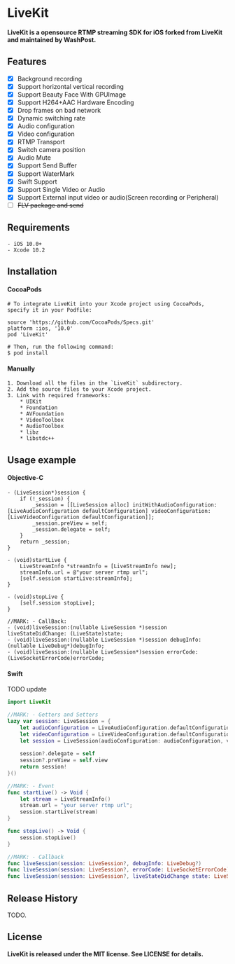 LiveKit
==============

**LiveKit is a opensource RTMP streaming SDK for iOS forked from LiveKit and maintained by WashPost.**  

## Features

- [x] 	Background recording
- [x] 	Support horizontal vertical recording
- [x] 	Support Beauty Face With GPUImage
- [x] 	Support H264+AAC Hardware Encoding
- [x] 	Drop frames on bad network 
- [x] 	Dynamic switching rate
- [x] 	Audio configuration
- [x] 	Video configuration
- [x] 	RTMP Transport
- [x] 	Switch camera position
- [x] 	Audio Mute
- [x] 	Support Send Buffer
- [x] 	Support WaterMark
- [x] 	Swift Support
- [x] 	Support Single Video or Audio 
- [x] 	Support External input video or audio(Screen recording or Peripheral)
- [ ] 	~~FLV package and send~~

## Requirements
    - iOS 10.0+
    - Xcode 10.2
  
## Installation

#### CocoaPods
	# To integrate LiveKit into your Xcode project using CocoaPods, specify it in your Podfile:

	source 'https://github.com/CocoaPods/Specs.git'
	platform :ios, '10.0'
	pod 'LiveKit'
	
	# Then, run the following command:
	$ pod install


#### Manually

    1. Download all the files in the `LiveKit` subdirectory.
    2. Add the source files to your Xcode project.
    3. Link with required frameworks:
        * UIKit
        * Foundation
        * AVFoundation
        * VideoToolbox
        * AudioToolbox
        * libz
        * libstdc++
	
## Usage example 

#### Objective-C
```objc
- (LiveSession*)session {
	if (!_session) {
	    _session = [[LiveSession alloc] initWithAudioConfiguration:[LiveAudioConfiguration defaultConfiguration] videoConfiguration:[LiveVideoConfiguration defaultConfiguration]];
	    _session.preView = self;
	    _session.delegate = self;
	}
	return _session;
}

- (void)startLive {	
	LiveStreamInfo *streamInfo = [LiveStreamInfo new];
	streamInfo.url = @"your server rtmp url";
	[self.session startLive:streamInfo];
}

- (void)stopLive {
	[self.session stopLive];
}

//MARK: - CallBack:
- (void)liveSession:(nullable LiveSession *)session liveStateDidChange: (LiveState)state;
- (void)liveSession:(nullable LiveSession *)session debugInfo:(nullable LiveDebug*)debugInfo;
- (void)liveSession:(nullable LiveSession*)session errorCode:(LiveSocketErrorCode)errorCode;
```
#### Swift
TODO update
```swift
import LiveKit

//MARK: - Getters and Setters
lazy var session: LiveSession = {
	let audioConfiguration = LiveAudioConfiguration.defaultConfiguration()
	let videoConfiguration = LiveVideoConfiguration.defaultConfigurationForQuality(LiveVideoQuality.Low3, landscape: false)
	let session = LiveSession(audioConfiguration: audioConfiguration, videoConfiguration: videoConfiguration)
	    
	session?.delegate = self
	session?.preView = self.view
	return session!
}()

//MARK: - Event
func startLive() -> Void { 
	let stream = LiveStreamInfo()
	stream.url = "your server rtmp url";
	session.startLive(stream)
}

func stopLive() -> Void {
	session.stopLive()
}

//MARK: - Callback
func liveSession(session: LiveSession?, debugInfo: LiveDebug?) 
func liveSession(session: LiveSession?, errorCode: LiveSocketErrorCode)
func liveSession(session: LiveSession?, liveStateDidChange state: LiveState)
```

## Release History
   TODO.


## License
 **LiveKit is released under the MIT license. See LICENSE for details.**




